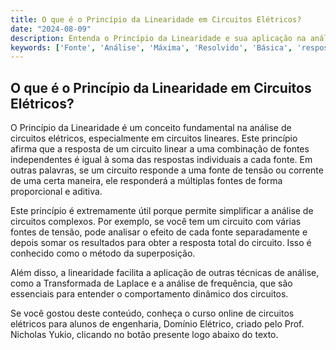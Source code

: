 ```yaml
---
title: O que é o Princípio da Linearidade em Circuitos Elétricos?
date: "2024-08-09"
description: Entenda o Princípio da Linearidade e sua aplicação na análise básica de circuitos elétricos.
keywords: ['Fonte', 'Análise', 'Máxima', 'Resolvido', 'Básica', 'resposta', 'Linearidade']
---
```


## O que é o Princípio da Linearidade em Circuitos Elétricos?

O Princípio da Linearidade é um conceito fundamental na análise de circuitos elétricos, especialmente em circuitos lineares. Este princípio afirma que a resposta de um circuito linear a uma combinação de fontes independentes é igual à soma das respostas individuais a cada fonte. Em outras palavras, se um circuito responde a uma fonte de tensão ou corrente de uma certa maneira, ele responderá a múltiplas fontes de forma proporcional e aditiva.

Este princípio é extremamente útil porque permite simplificar a análise de circuitos complexos. Por exemplo, se você tem um circuito com várias fontes de tensão, pode analisar o efeito de cada fonte separadamente e depois somar os resultados para obter a resposta total do circuito. Isso é conhecido como o método da superposição.

Além disso, a linearidade facilita a aplicação de outras técnicas de análise, como a Transformada de Laplace e a análise de frequência, que são essenciais para entender o comportamento dinâmico dos circuitos.

Se você gostou deste conteúdo, conheça o curso online de circuitos elétricos para alunos de engenharia, Domínio Elétrico, criado pelo Prof. Nicholas Yukio, clicando no botão presente logo abaixo do texto.
